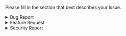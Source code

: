 Please fill in the section that best describes your Issue.

<details><summary>Bug Report</summary>

## Bug Description

> A clear and concise description of what the bug is.

## To Reproduce

> Steps to reproduce the behavior:

1. Go to "..."
2. Click on "..."
3. Scroll down to "..."
4. See error

## Expected Behavior

> A clear and concise description of what you expected to happen.

## Screenshots

> If applicable, add screenshots to help explain your problem.

## Desktop

> Please complete the following information:

- OS: [e.g. iOS]
- Browser: [e.g. chrome, safari]
- Version: [e.g. 22]

## Smartphone

> Please complete the following information:

- Device: [e.g. iPhone6]
- OS: [e.g. iOS8.1]
- Browser: [e.g. stock browser, safari]
- Version: [e.g. 22]

## Additional Context

> Add any other context about the problem here.

</details>

<details><summary>Feature Request</summary>

## Is this feature request related to a problem?

> A clear and concise description of what the problem is. Ex: I'm always frustrated when [...]

## The Solution I'd Prefer

> A clear and concise description of what you want to happen.

## Alternative Solutions I've Considered

> A clear and concise description of any alternative solutions or features you've considered.

## Additional Context

> Add any other context or screenshots about the feature request here.

</details>

<details><summary>Security Report</summary>

## What is the alert or vulnerability?

> A clear and concise description of what the vulnerability is. Ex: The Ruby gem [...] has reported vulnerability CVE-[...].

## Where did you find out about this vulnerability?

> A clear and concise description of where this vulnerability was first reported or where you heard about it.

## What are the risks of doing nothing?

> A clear and concise description of what will happen if we leave the vulnerability as is.

## Suggestions for improvement?

> A clear and concise description of what can be done to mitigate this vulnerability.

## Additional Context

> Add any other context, URLs, or screenshots about the alert or vulnerability.

</details>
